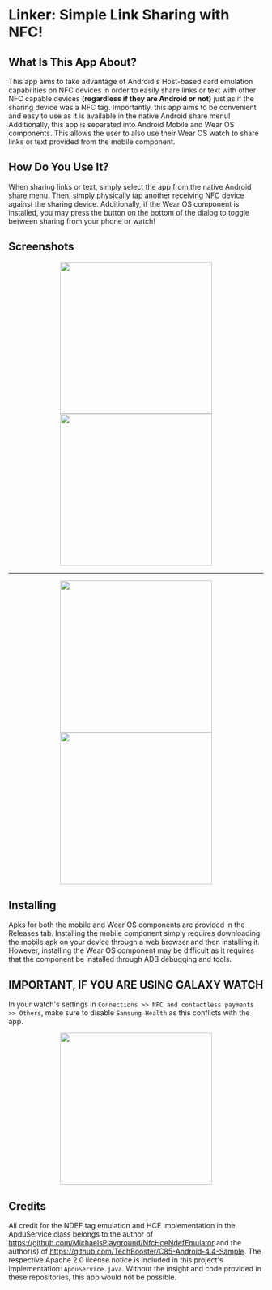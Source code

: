 # Linker: Simple Link Sharing with NFC!

## What Is This App About?
This app aims to take advantage of Android's Host-based card emulation capabilities on NFC devices in order to easily share links or text with other NFC capable devices **(regardless if they are Android or not)** just as if the sharing device was a NFC tag. Importantly, this app aims to be convenient and easy to use as it is available in the native Android share menu! Additionally, this app is separated into Android Mobile and Wear OS components. This allows the user to also use their Wear OS watch to share links or text provided from the mobile component.

## How Do You Use It?
When sharing links or text, simply select the app from the native Android share menu. Then, simply physically tap another receiving NFC device against the sharing device. Additionally, if the Wear OS component is installed, you may press the button on the bottom of the dialog to toggle between sharing from your phone or watch!

## Screenshots
<p align="center">
  <img src="https://github.com/user-attachments/assets/447e6aa6-65ec-44b2-8d13-be0ed0faca65" width=300 />
  <img src="https://github.com/user-attachments/assets/f23db91e-952b-482a-a29b-a5f4925933eb" width=300 />
</p>

---

<p align="center">
  <img src="https://github.com/user-attachments/assets/81779cfd-ff04-439f-9adb-9a68941b21ac" width=300 />
  <img src="https://github.com/user-attachments/assets/494fb1fd-11e6-4675-ab35-7bc8ffb5dd6e" width=300 />
</p>

## Installing
Apks for both the mobile and Wear OS components are provided in the Releases tab. Installing the mobile component simply requires downloading the mobile apk on your device through a web browser and then installing it. However, installing the Wear OS component may be difficult as it requires that the component be installed through ADB debugging and tools.

## IMPORTANT, IF YOU ARE USING GALAXY WATCH

In your watch's settings in `Connections >> NFC and contactless payments >> Others`, make sure to disable `Samsung Health` as this conflicts with the app.
<p align="center">
  <img src="https://github.com/user-attachments/assets/c8fd3bc0-1948-42a5-9e47-01b0b474b5d2" width=300 />
</p>

## Credits
All credit for the NDEF tag emulation and HCE implementation in the ApduService class belongs to the author of https://github.com/MichaelsPlayground/NfcHceNdefEmulator and the author(s) of https://github.com/TechBooster/C85-Android-4.4-Sample. The respective Apache 2.0 license notice is included in this project's implementation: `ApduService.java`. Without the insight and code provided in these repositories, this app would not be possible.

